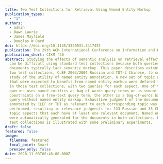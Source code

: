 ```yaml
---
title: Two Test Collections for Retrieval Using Named Entity Markup
publication_types:
  - "1"
authors:
  - admin
  - Dawn Lawrie
  - James Mayfield
  - Douglas W Oard
doi: https://doi.org/10.1145/3340531.3417452
publication: The 29th ACM International Conference on Information and Knowledge Management
publication_short: CIKM '20
abstract: Studying the effects of semantic analysis on retrieval effectiveness
  can be difficult using standard test collections because both queries and
  documents typically lack semantic markup. This paper describes extensions to
  two test collections, CLEF 2003/2004 Russian and TDT-3 Chinese, to support
  study of the utility of named entity annotation. A new set of topic aspects
  that were expected to benefit from named entity markup were defined for topics
  in those test collections, with two queries for each aspect. One of these
  queries uses named entities as bag-of-words query terms or as semantic
  constraints on a free-text query term; the other is a bag-of-words baseline
  query without named entity markup. Exhaustive judgment of the documents
  annotated by CLEF or TDT as relevant to each corresponding topic was
  performed, resulting in relevance judgments for 133 Russian and 33 Chinese
  topic aspects that each have at least one relevant document. Named entity tags
  were automatically generated for the documents in both collections. Use of the
  test collections is illustrated with some preliminary experiments.
draft: false
featured: false
image:
  filename: featured
  focal_point: Smart
  preview_only: false
date: 2020-11-03T00:46:00.000Z
---
```

